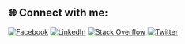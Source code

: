 
## 🌐 Connect with me:
[![Facebook](https://img.shields.io/badge/Facebook-%231877F2.svg?logo=Facebook&logoColor=white)](https://facebook.com/spanwar.spanwar.5) [![LinkedIn](https://img.shields.io/badge/LinkedIn-%230077B5.svg?logo=linkedin&logoColor=white)](https://linkedin.com/in/anuj-panwar-a1390a229) [![Stack Overflow](https://img.shields.io/badge/-Stackoverflow-FE7A16?logo=stack-overflow&logoColor=white)](https://stackoverflow.com/users/17752587) [![Twitter](https://img.shields.io/badge/Twitter-%231DA1F2.svg?logo=Twitter&logoColor=white)](https://twitter.com/anujpanwar7911) 
<!-- 
# 💻 Tech Stack:
![Java](https://img.shields.io/badge/java-%23ED8B00.svg?style=for-the-badge&logo=java&logoColor=white) ![JavaScript](https://img.shields.io/badge/javascript-%23323330.svg?style=for-the-badge&logo=javascript&logoColor=%23F7DF1E) ![AWS](https://img.shields.io/badge/AWS-%23FF9900.svg?style=for-the-badge&logo=amazon-aws&logoColor=white) ![Next JS](https://img.shields.io/badge/Next-black?style=for-the-badge&logo=next.js&logoColor=white) ![NodeJS](https://img.shields.io/badge/node.js-6DA55F?style=for-the-badge&logo=node.js&logoColor=white) ![NPM](https://img.shields.io/badge/NPM-%23000000.svg?style=for-the-badge&logo=npm&logoColor=white) ![SASS](https://img.shields.io/badge/SASS-hotpink.svg?style=for-the-badge&logo=SASS&logoColor=white) ![React Router](https://img.shields.io/badge/React_Router-CA4245?style=for-the-badge&logo=react-router&logoColor=white) ![Redux](https://img.shields.io/badge/redux-%23593d88.svg?style=for-the-badge&logo=redux&logoColor=white) ![React](https://img.shields.io/badge/react-%2320232a.svg?style=for-the-badge&logo=react&logoColor=%2361DAFB) ![Postman](https://img.shields.io/badge/Postman-FF6C37?style=for-the-badge&logo=postman&logoColor=white)
# 📊 GitHub Stats:
![](https://github-readme-stats.vercel.app/api?username=anujpanwar01&theme=dark&hide_border=false&include_all_commits=false&count_private=false)<br/>
![](https://github-readme-streak-stats.herokuapp.com/?user=anujpanwar01&theme=dark&hide_border=false)<br/>
![](https://github-readme-stats.vercel.app/api/top-langs/?username=anujpanwar01&theme=dark&hide_border=false&include_all_commits=false&count_private=false&layout=compact)

---
[![](https://visitcount.itsvg.in/api?id=anujpanwar01&icon=0&color=0)](https://visitcount.itsvg.in)
 -->
<!-- Proudly created with GPRM ( https://gprm.itsvg.in ) -->
